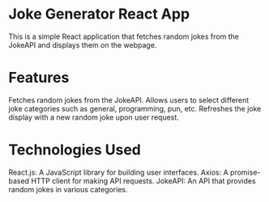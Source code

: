 
# Joke Generator React App
This is a simple React application that fetches random jokes from the JokeAPI and displays them on the webpage.

# Features
Fetches random jokes from the JokeAPI.
Allows users to select different joke categories such as general, programming, pun, etc.
Refreshes the joke display with a new random joke upon user request.

# Technologies Used
React.js: A JavaScript library for building user interfaces.
Axios: A promise-based HTTP client for making API requests.
JokeAPI: An API that provides random jokes in various categories.